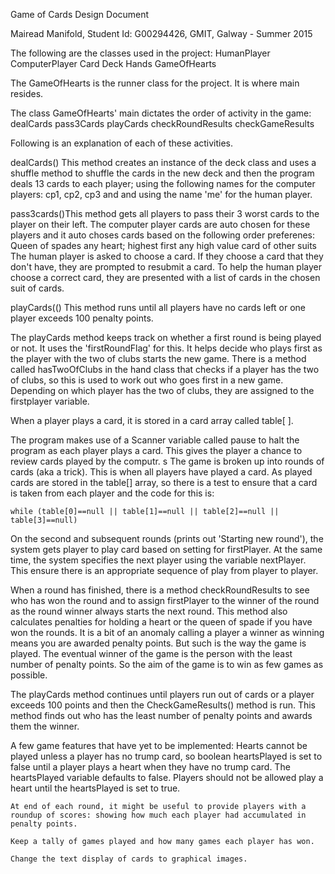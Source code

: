 Game of Cards Design Document

Mairead Manifold, Student Id: G00294426, GMIT, Galway -  Summer 2015

The following are the classes used in the project:
    HumanPlayer
    ComputerPlayer
    Card
    Deck
    Hands
    GameOfHearts

The GameOfHearts is the runner class for the project. It is where main resides. 

The class GameOfHearts' main dictates the order of activity in the game:
    dealCards
    pass3Cards
    playCards
    checkRoundResults
    checkGameResults

Following is an explanation of each of these activities. 

dealCards()
    This method creates an instance of the deck class and uses a shuffle method to shuffle the cards in the new deck and then the program deals 13 cards to each player; using the following names for the computer players: cp1, cp2, cp3 and and using the name 'me' for the human player. 


pass3cards()This method gets all players to pass their 3 worst cards to the player on their left. The computer player cards are auto chosen for these players and it auto choses cards based on the following order preferenes: 
    Queen of spades 
    any heart; highest first
    any high value card of other suits
The human player is asked to choose a card. If they choose a card that they don't have, they are prompted to resubmit a card. To help the human player choose a correct card, they are presented with a list of cards in the chosen suit of cards. 



playCards(()
This method runs until all players have no cards left or one player exceeds 100 penalty points. 

The playCards method keeps track on whether a first round is being played or not. It uses the 'firstRoundFlag' for this. It helps decide who plays first as the player with the two of clubs starts the new game. There is a method called hasTwoOfClubs in the hand class that checks if a player has the two of clubs, so this is used to work out who goes first in a new game. 
Depending on which player has the two of clubs, they are assigned to the firstplayer variable. 

When a player plays a card, it is stored in a card array called table[ ].


The program makes use of a Scanner variable called pause to halt the program as each player plays a card. This gives the player a chance to review cards played by the computr. s
The game is broken up into rounds of cards (aka a trick). This is when all players have played a card. As played cards are stored in the table[] array, so there is a test to ensure that a card is taken from each player and the code for this is:

	while (table[0]==null || table[1]==null || table[2]==null || table[3]==null)


On the second and subsequent rounds (prints out 'Starting new round'), the system gets player to play card based on setting for firstPlayer.  At the same time, the system specifies the next player using the variable nextPlayer. This ensure there is an appropriate sequence of play from player to player. 

When a round has finished, there is a method checkRoundResults to see who has won the round and to assign firstPlayer to the winner of the round as the round winner always starts the next round. This method also calculates penalties for holding a heart or the queen of spade if you have won the rounds. It is a bit of an anomaly calling a player a winner as winning means you are awarded penalty points. But such is the way the game is played. The eventual winner of the game is the person with the least number of penalty points. So the aim of the game is to win as few games as possible. 

The playCards method continues until players run out of cards or a player exceeds 100 points and then the CheckGameResults() method is run. 
This method finds out who has the least number of penalty points and awards them the winner. 
 
A few game features that have yet to be implemented:
    Hearts cannot be played unless a player has no trump card, so boolean heartsPlayed is set to false until a player plays a heart when they have no trump card. The heartsPlayed variable defaults to false.  Players should not be allowed play a heart until the heartsPlayed is set to true. 

    At end of each round, it might be useful to provide players with a roundup of scores: showing how much each player had accumulated in penalty points. 

    Keep a tally of games played and how many games each player has won. 

    Change the text display of cards to graphical images. 
